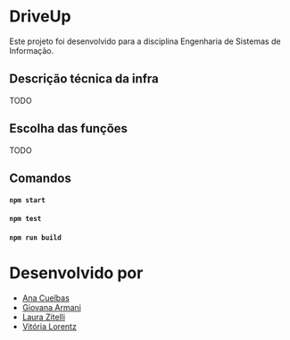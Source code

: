 # DriveUp

Este projeto foi desenvolvido para a disciplina Engenharia de Sistemas de Informação.

## Descrição técnica da infra

TODO

## Escolha das funções

TODO

## Comandos

#### `npm start`

#### `npm test`

#### `npm run build`

# Desenvolvido por

- [Ana Cuelbas](https://github.com/anabcuelbas)
- [Giovana Armani](https://github.com/gi-armani)
- [Laura Zitelli](https://github.com/LauraZitelli)
- [Vitória Lorentz](https://github.com/vitoriaglorentz)
